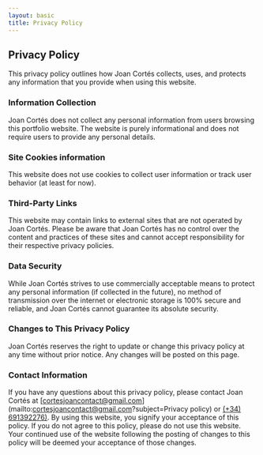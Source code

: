 ```yaml
---
layout: basic 
title: Privacy Policy
---
```


## Privacy Policy

This privacy policy outlines how Joan Cortés collects, uses, and protects any information that you provide when using this website.

### Information Collection

Joan Cortés does not collect any personal information from users browsing this portfolio website. The website is purely informational and does not require users to provide any personal details.

### Site Cookies information

This website does not use cookies to collect user information or track user behavior (at least for now).

### Third-Party Links  

This website may contain links to external sites that are not operated by Joan Cortés. Please be aware that Joan Cortés has no control over the content and practices of these sites and cannot accept responsibility for their respective privacy policies.

### Data Security

While Joan Cortés strives to use commercially acceptable means to protect any personal information (if collected in the future), no method of transmission over the internet or electronic storage is 100% secure and reliable, and Joan Cortés cannot guarantee its absolute security.

### Changes to This Privacy Policy

Joan Cortés reserves the right to update or change this privacy policy at any time without prior notice. Any changes will be posted on this page.

### Contact Information

If you have any questions about this privacy policy, please contact Joan Cortés at [cortesjoancontact@gmail.com](mailto:cortesjoancontact@gmail.com?subject=Privacy policy) or [(+34) 691392276)](phonteto:+34691392276).
By using this website, you signify your acceptance of this policy. If you do not agree to this policy, please do not use this website. Your continued use of the website following the posting of changes to this policy will be deemed your acceptance of those changes.